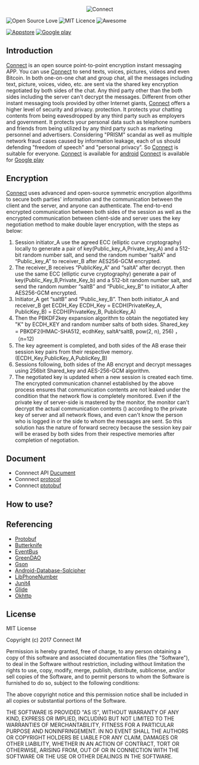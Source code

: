 <p align="center" >
  <img src="https://avatars0.githubusercontent.com/u/21214996?v=3" alt="Connect" title="Connect">
</p>

![Open Source Love](https://badges.frapsoft.com/os/v1/open-source.png?v=103)
![MIT Licence](https://badges.frapsoft.com/os/mit/mit.png?v=103)
![Awesome](https://cdn.rawgit.com/sindresorhus/awesome/d7305f38d29fed78fa85652e3a63e154dd8e8829/media/badge.svg)

[![Appstore](https://camo.githubusercontent.com/3e3f8a72477f8cc617e3e1bcd105a4598ad04706/68747470733a2f2f6d727061746977692e6769746875622e696f2f6170702d6261646765732f61707073746f72652e706e67)](https://itunes.apple.com/app/connect-p2p-encrypted-instant/id1181365735)
[![Google play](https://camo.githubusercontent.com/878bb7c41c81ec4528a0a6f4cfd6ec470da14f22/68747470733a2f2f6d727061746977692e6769746875622e696f2f6170702d6261646765732f706c617973746f72652e706e67)](https://play.google.com/store/apps/details?id=connect.im)

## Introduction

[Connect](https://www.connect.im/) is an open source point-to-point encryption instant messaging APP.
You can use [Connect](https://www.connect.im/) to send texts, voices, pictures, videos and even Bitcoin.
In both one-on-one chat and group chat, all the messages including text, picture, voices, video, etc. are sent via the shared key encryption negotiated by both sides of the chat.
Any third party other than the both sides including the server can't decrypt the messages.
Different from other instant messaging tools provided by other Internet giants, [Connect](https://www.connect.im/) offers a higher level of security and privacy. protection.
It protects your chatting contents from being eavesdropped by any third party such as employers and government.
It protects your personal data such as telephone numbers and friends from being utilized by any third party such as marketing personnel and advertisers.
Considering "PRISM" scandal as well as multiple network fraud cases caused by information leakage, each of us should defending "freedom of speech" and "personal privacy”.
So [Connect](https://www.connect.im/) is suitable for everyone.
[Connect](https://www.connect.im/) is available for [android](https://github.com/connectim/Android)
[Connect](https://www.connect.im/) is available for [Google play](https://play.google.com/store/apps/details?id=connect.im)

## Encryption
[Connect](https://www.connect.im/) uses advanced and open-source symmetric encryption algorithms to secure both parties' information and the communication between the client and the server, and anyone can authenticate.
The end-to-end encrypted communication between both sides of the session as well as the encrypted communication between client-side and server uses the key negotiation method to make double layer encryption, with the steps as below:
1. Session initiator_A use the agreed ECC (elliptic curve cryptography) locally to generate a pair of key(Public_key_A,Private_key_A) and a 512-bit random number salt, and send the random number “saltA” and “Public_key_A” to receiver_B after AES256-GCM encrypted.
2. The receiver_B receives “PublicKey_A” and “saltA” after decrypt. then use the same ECC (elliptic curve cryptography) generate a pair of key(Public_Key_B,Private_Key_b) and a 512-bit random number salt, and send the random number “saltB” and “Public_key_B” to initiator_A after AES256-GCM encrypted.
3. Initiator_A get “saltB” and “Public_key_B”. Then both initiator_A and receiver_B get ECDH_Key
ECDH_Key = ECDH(PrivateKey_A, PublicKey_B) = ECDH(PrivateKey_B, PublicKey_A)
4. Then the PBKDF2key expansion algorithm to obtain the negotiated key "K" by ECDH_KEY and random number salts of both sides.
Shared_key = PBKDF2(HMAC-SHA512, ecdhKey, saltA^saltB, pow(2, n), 256) ，（n=12)
5. The key agreement is completed, and both sides of the AB erase their session key pairs from their respective memory. (ECDH_Key,PublicKey_A,PublicKey_B)
6. Sessions following, both sides of the AB encrypt and decrypt messages using 256bit Shared_key and AES-256-GCM algorithm.
7. The negotiated key is updated when a new session is created each time.
The encrypted communication channel established by the above process ensures that communication contents are not leaked under the condition that the network flow is completely monitored. Even if the private key of server-side is mastered by the monitor, the monitor can't decrypt the actual communication contents () according to the private key of server and all network flows, and even can't know the person who is logged in or the side to whom the messages are sent. So this solution has the nature of forward secrecy because the session key pair will be erased by both sides from their respective memories after completion of negotiation.


## Document
* Connnect API  [Ducument](https://www.connect.im/developer)
* Connnect  [protocol](https://www.connect.im/developer)
* Connnect  [ptotobuf](https://github.com/connectim/protos)


## How to use?

## Referencing
* [Protobuf](https://github.com/google/protobuf)
* [Butterknife](https://github.com/JakeWharton/butterknife)
* [EventBus](https://github.com/greenrobot/EventBus)
* [GreenDAO](https://github.com/greenrobot/greenDAO)
* [Gson](https://github.com/google/gson)
* [Android-Database-Sqlcipher](https://github.com/sqlcipher/android-database-sqlcipher) 
* [LibPhoneNumber](https://github.com/googlei18n/libphonenumber)
* [Junit4](https://github.com/junit-team/junit4) 
* [Glide](https://github.com/bumptech/glide)
* [Okhttp](https://github.com/square/okhttp)

## License

MIT License

Copyright (c) 2017 Connect IM

Permission is hereby granted, free of charge, to any person obtaining a copy
of this software and associated documentation files (the "Software"), to deal
in the Software without restriction, including without limitation the rights
to use, copy, modify, merge, publish, distribute, sublicense, and/or sell
copies of the Software, and to permit persons to whom the Software is
furnished to do so, subject to the following conditions:

The above copyright notice and this permission notice shall be included in all
copies or substantial portions of the Software.

THE SOFTWARE IS PROVIDED "AS IS", WITHOUT WARRANTY OF ANY KIND, EXPRESS OR
IMPLIED, INCLUDING BUT NOT LIMITED TO THE WARRANTIES OF MERCHANTABILITY,
FITNESS FOR A PARTICULAR PURPOSE AND NONINFRINGEMENT. IN NO EVENT SHALL THE
AUTHORS OR COPYRIGHT HOLDERS BE LIABLE FOR ANY CLAIM, DAMAGES OR OTHER
LIABILITY, WHETHER IN AN ACTION OF CONTRACT, TORT OR OTHERWISE, ARISING FROM,
OUT OF OR IN CONNECTION WITH THE SOFTWARE OR THE USE OR OTHER DEALINGS IN THE
SOFTWARE.
